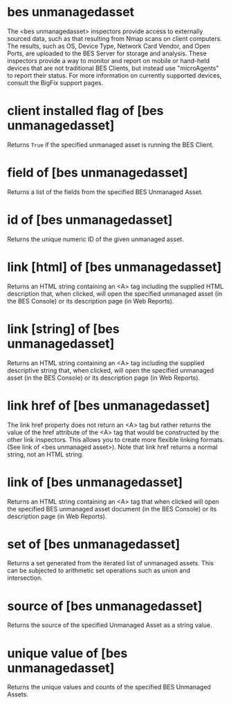 # bes unmanagedasset

The &lt;bes unmanagedasset&gt; inspectors provide access to externally sourced data, such as that resulting from Nmap scans on client computers. The results, such as OS, Device Type, Network Card Vendor, and Open Ports, are uploaded to the BES Server for storage and analysis. These inspectors provide a way to monitor and report on mobile or hand-held devices that are not traditional BES Clients, but instead use &quot;microAgents&quot; to report their status. For more information on currently supported devices, consult the BigFix support pages.

# client installed flag of [bes unmanagedasset]

Returns `True` if the specified unmanaged asset is running the BES Client.

# field of [bes unmanagedasset]

Returns a list of the fields from the specified BES Unmanaged Asset.

# id of [bes unmanagedasset]

Returns the unique numeric ID of the given unmanaged asset.

# link [html] of [bes unmanagedasset]

Returns an HTML string containing an &lt;A&gt; tag including the supplied HTML description that, when clicked, will open the specified unmanaged asset (in the BES Console) or its description page (in Web Reports).

# link [string] of [bes unmanagedasset]

Returns an HTML string containing an &lt;A&gt; tag including the supplied descriptive string that, when clicked, will open the specified unmanaged asset (in the BES Console) or its description page (in Web Reports).

# link href of [bes unmanagedasset]

The link href property does not return an &lt;A&gt; tag but rather returns the value of the href attribute of the &lt;A&gt; tag that would be constructed by the other link inspectors. This allows you to create more flexible linking formats. (See link of &lt;bes unmanaged asset&gt;). Note that link href returns a normal string, not an HTML string.

# link of [bes unmanagedasset]

Returns an HTML string containing an &lt;A&gt; tag that when clicked will open the specified BES unmanaged asset document (in the BES Console) or its description page (in Web Reports).

# set of [bes unmanagedasset]

Returns a set generated from the iterated list of unmanaged assets. This can be subjected to arithmetic set operations such as union and intersection.

# source of [bes unmanagedasset]

Returns the source of the specified Unmanaged Asset as a string value.

# unique value of [bes unmanagedasset]

Returns the unique values and counts of the specified BES Unmanaged Assets.
